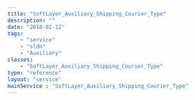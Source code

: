 ```yaml
---
title: "SoftLayer_Auxiliary_Shipping_Courier_Type"
description: ""
date: "2018-02-12"
tags:
    - "service"
    - "sldn"
    - "Auxiliary"
classes:
    - "SoftLayer_Auxiliary_Shipping_Courier_Type"
type: "reference"
layout: "service"
mainService : "SoftLayer_Auxiliary_Shipping_Courier_Type"
---
```

